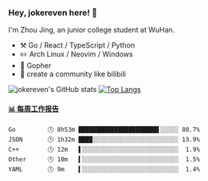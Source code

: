 ### Hey, jokereven here! 👋

I'm Zhou Jing, an junior college student at WuHan.

-   :hammer_and_pick: Go / React / TypeScript / Python
-   :pencil2: Arch Linux / Neovim / Windows
-   :seedling: Gopher
-   :thought_balloon: create a community like bilibili

![jokereven's GitHub stats](https://github-readme-stats.vercel.app/api?username=jokereven&show_icons=true)
[![Top Langs](https://github-readme-stats.vercel.app/api/top-langs/?username=jokereven&layout=compact)](https://github.com/anuraghazra/github-readme-stats)

<!-- waka-box start -->
#### <a href="https://gist.github.com/9f8118785e2d128d746db5f61b0e0a2a" target="_blank">📊 每周工作报告</a>
```text
Go         🕓 8h53m ██████████████████████▌░░░░░ 80.7%
JSON       🕓 1h32m ███▉░░░░░░░░░░░░░░░░░░░░░░░░ 13.9%
C++        🕓 12m   ▌░░░░░░░░░░░░░░░░░░░░░░░░░░░  1.9%
Other      🕓 10m   ▍░░░░░░░░░░░░░░░░░░░░░░░░░░░  1.5%
YAML       🕓 9m    ▍░░░░░░░░░░░░░░░░░░░░░░░░░░░  1.4%
```
<!-- Powered by https://github.com/journey-ad/waka-box-go . -->
<!-- waka-box end -->
